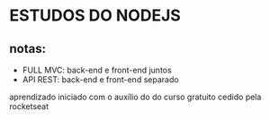 # ESTUDOS DO NODEJS


## notas:
- FULL MVC: back-end e front-end juntos
- API REST: back-end e front-end separado

aprendizado iniciado com o auxílio do do curso gratuito cedido pela rocketseat